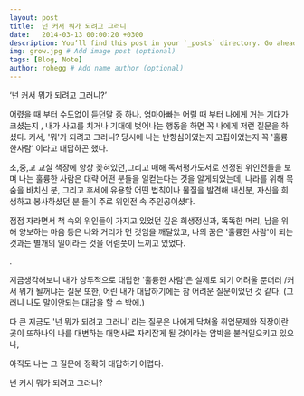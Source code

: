 ```yaml
---
layout: post
title:  넌 커서 뭐가 되려고 그러니
date:   2014-03-13 00:00:20 +0300
description: You’ll find this post in your `_posts` directory. Go ahead and edit it and re-build the site to see your changes. # Add post description (optional)
img: grow.jpg # Add image post (optional)
tags: [Blog, Note]
author: rohegg # Add name author (optional)
---
```


‘넌 커서 뭐가 되려고 그러니?’

어렸을 때 부터 수도없이 듣던말 중 하나. 엄마아빠는 어릴 때 부터 나에게 거는 기대가 크셨는지 , 내가 사고를 치거나 기대에 벗어나는 행동을 하면 꼭 나에게 저런 질문을 하셨다. 커서, '뭐'가 되려고 그러니? 당시에 나는 반항심이였는지 고집이었는지 꼭 '훌륭한사람’ 이라고 대답하곤 했다.

초,중,고 교실 책장에 항상 꽂혀있던,그리고 매해 독서평가도서로 선정된 위인전들을 보며 나는 훌륭한 사람은 대략 어떤 분들을 일컫는다는 것을 알게되었는데, 나라를 위해 목숨을 바치신 분, 그리고 후세에 유용할 어떤 법칙이나 물질을 발견해 내신분, 자신을 희생하고 봉사하셨던 분 들이 주로 위인전 속 주인공이셨다.

점점 자라면서 책 속의 위인들이 가지고 있었던 깊은 희생정신과, 똑똑한 머리, 남을 위해 양보하는 마음 등은 나와 거리가 먼 것임을 깨달았고, 나의 꿈은 '훌륭한 사람'이 되는 것과는 별개의 일이라는 것을 어렴풋이 느끼고 있었다.

.

지금생각해보니 내가 상투적으로 대답한 '훌륭한 사람'은 실제로 되기 어려울 뿐더러   /커서 뭐가 될꺼냐는 질문 또한, 어린 내가 대답하기에는 참 어려운 질문이었던 것 같다. (그러니 나도 말이안되는 대답을 할 수 밖에.)

다 큰 지금도 '넌 뭐가 되려고 그러니’ 라는 질문은 나에게 닥쳐올 취업문제와 직장이란 곳이 또하나의 나를 대변하는 대명사로 자리잡게 될 것이라는 압박을 불러일으키고 있으나,

아직도 나는 그 질문에 정확히 대답하기 어렵다.

넌 커서 뭐가 되려고 그러니?

